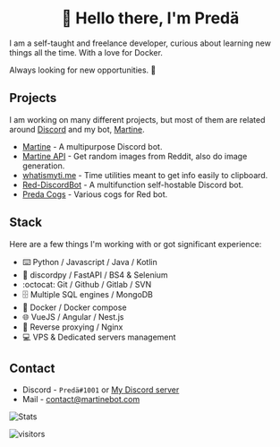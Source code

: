 <h1 align="center">👋 Hello there, I'm Predä</h1>

I am a self-taught and freelance developer, curious about learning new things all the time. With a love for Docker.

Always looking for new opportunities. 👀

## Projects

I am working on many different projects, but most of them are related around [Discord](https://discord.com) and my bot, [Martine](https://martinebot.com).

- [Martine](https://martinebot.com) - A multipurpose Discord bot.
- [Martine API](https://api.martinebot.com) - Get random images from Reddit, also do image generation.
- [whatismyti.me](https://whatismyti.me) - Time utilities meant to get info easily to clipboard.
- [Red-DiscordBot](https://github.com/Cog-Creators/Red-DiscordBot) - A multifunction self-hostable Discord bot.
- [Preda Cogs](https://github.com/PredaaA/predacogs) - Various cogs for Red bot.

## Stack

Here are a few things I'm working with or got significant experience:

- ⌨️ Python / Javascript / Java / Kotlin
- 🐍 discordpy / FastAPI / BS4 & Selenium
- :octocat: Git / Github / Gitlab / SVN
- 🗄️ Multiple SQL engines / MongoDB
- 🐳 Docker / Docker compose
- 🌐 VueJS / Angular / Nest.js
- 📡 Reverse proxying / Nginx
- 💻 VPS & Dedicated servers management

## Contact

- Discord - `Predä#1001` or [My Discord server](https://discord.gg/R6puN8Z)
- Mail - contact@martinebot.com

![Stats](https://github-readme-stats.vercel.app/api?username=PredaaA&show_icons=true&count_private=true&theme=synthwave)

![visitors](https://visitor-badge.glitch.me/badge?page_id=PredaaA/PredaaA)
